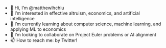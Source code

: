 - 👋 Hi, I’m @matthewlhchiu
- 👀 I’m interested in effective altruism, economics, and artificial intelligence
- 🌱 I’m currently learning about computer science, machine learning, and applying ML to economics
- 💞️ I’m looking to collaborate on Project Euler problems or AI alignment
- 📫 How to reach me: by Twitter!

<!---
matthewlhchiu/matthewlhchiu is a ✨ special ✨ repository because its `README.md` (this file) appears on your GitHub profile.
You can click the Preview link to take a look at your changes.
--->
